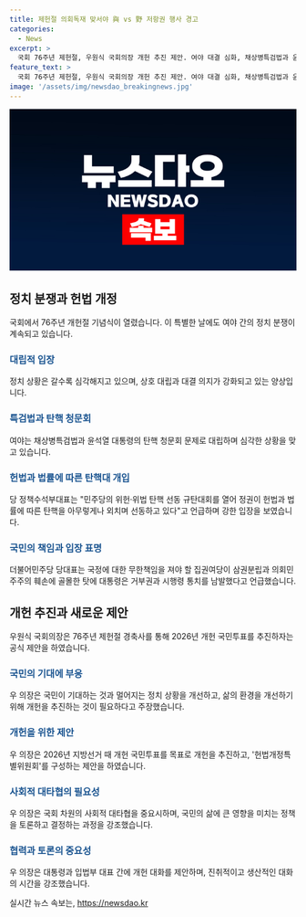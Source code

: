 ```yaml
---
title: 제헌절 의회독재 맞서야 與 vs 野 저항권 행사 경고
categories:
  - News
excerpt: >
  국회 76주년 제헌절, 우원식 국회의장 개헌 추진 제안. 여야 대결 심화, 채상병특검법과 윤석열 대통령 탄핵 청원 등 논점. 국민의힘·민주당 정면 대결 양상, 입장 문제 등 논란. 우원식 국회의장 2026년 개헌 국민투표 제안, 대화로 가능성 제시. 새로운 과제에 대한 사회적 대타협 기구 추진 및 국회의 입법 지원 역량 언급.
feature_text: >
  국회 76주년 제헌절, 우원식 국회의장 개헌 추진 제안. 여야 대결 심화, 채상병특검법과 윤석열 대통령 탄핵 청원 등 논점. 국민의힘·민주당 정면 대결 양상, 입장 문제 등 논란. 우원식 국회의장 2026년 개헌 국민투표 제안, 대화로 가능성 제시. 새로운 과제에 대한 사회적 대타협 기구 추진 및 국회의 입법 지원 역량 언급.
image: '/assets/img/newsdao_breakingnews.jpg'
---
```


<p><img src="/assets/img/newsdao_breakingnews.jpg" alt="cryptoinkorea 속보" /></p>

<h2 data-ke-size="size26">정치 분쟁과 헌법 개정</h2>

<p data-ke-size="size16">국회에서 76주년 개헌절 기념식이 열렸습니다. 이 특별한 날에도 여야 간의 정치 분쟁이 계속되고 있습니다. </p>

<h3><b><span style="color: #1a5490;">대립적 입장</span></b></h3>

<p data-ke-size="size16">정치 상황은 갈수록 심각해지고 있으며, 상호 대립과 대결 의지가 강화되고 있는 양상입니다. </p>

<h3><b><span style="color: #1a5490;">특검법과 탄핵 청문회</span></b></h3>

<p data-ke-size="size16">여야는 채상병특검법과 윤석열 대통령의 탄핵 청문회 문제로 대립하며 심각한 상황을 맞고 있습니다. </p>

<h3><b><span style="color: #1a5490;">헌법과 법률에 따른 탄핵대 개입</span></b></h3>

<p data-ke-size="size16">당 정책수석부대표는 "민주당의 위헌·위법 탄핵 선동 규탄대회를 열어 정권이 헌법과 법률에 따른 탄핵을 아무렇게나 외치며 선동하고 있다"고 언급하며 강한 입장을 보였습니다.</p>

<h3><b><span style="color: #1a5490;">국민의 책임과 입장 표명</span></b></h3>

<p data-ke-size="size16">더불어민주당 당대표는 국정에 대한 무한책임을 져야 할 집권여당이 삼권분립과 의회민주주의 훼손에 골몰한 탓에 대통령은 거부권과 시행령 통치를 남발했다고 언급했습니다. </p>

<h2 data-ke-size="size26">개헌 추진과 새로운 제안</h2>

<p data-ke-size="size16">우원식 국회의장은 76주년 제헌절 경축사를 통해 2026년 개헌 국민투표를 추진하자는 공식 제안을 하였습니다. </p>

<h3><b><span style="color: #1a5490;">국민의 기대에 부응</span></b></h3>

<p data-ke-size="size16">우 의장은 국민이 기대하는 것과 멀어지는 정치 상황을 개선하고, 삶의 환경을 개선하기 위해 개헌을 추진하는 것이 필요하다고 주장했습니다. </p>

<h3><b><span style="color: #1a5490;">개헌을 위한 제안</span></b></h3>

<p data-ke-size="size16">우 의장은 2026년 지방선거 때 개헌 국민투표를 목표로 개헌을 추진하고, '헌법개정특별위원회'를 구성하는 제안을 하였습니다. </p>

<h3><b><span style="color: #1a5490;">사회적 대타협의 필요성</span></b></h3>

<p data-ke-size="size16">우 의장은 국회 차원의 사회적 대타협을 중요시하며, 국민의 삶에 큰 영향을 미치는 정책을 토론하고 결정하는 과정을 강조했습니다. </p>

<h3><b><span style="color: #1a5490;">협력과 토론의 중요성</span></b></h3>

<p data-ke-size="size16">우 의장은 대통령과 입법부 대표 간에 개헌 대화를 제안하며, 진취적이고 생산적인 대화의 시간을 강조했습니다. </p>
실시간 뉴스 속보는, <a href="https://newsdao.kr" rel="dofollow">https://newsdao.kr</a>


